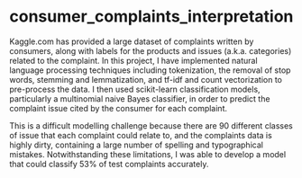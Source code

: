 # consumer_complaints_interpretation

Kaggle.com has provided a large dataset of complaints written by consumers, along with labels for the products and issues (a.k.a. categories) related to the complaint. In this project, I have implemented natural language processing techniques including tokenization, the removal of stop words, stemming and lemmatization, and tf-idf and count vectorization to pre-process the data. I then used scikit-learn classification models, particularly a multinomial naive Bayes classifier, in order to predict the complaint issue cited by the consumer for each complaint.

This is a difficult modelling challenge because there are 90 different classes of issue that each complaint could relate to, and the complaints data is highly dirty, containing a large number of spelling and typographical mistakes. Notwithstanding these limitations, I was able to develop a model that could classify 53% of test complaints accurately.
